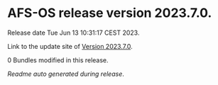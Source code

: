 # AFS-OS release version 2023.7.0.

Release date Tue Jun 13 10:31:17 CEST 2023.

Link to the update site of [Version 2023.7.0](http://rdanart01plv.quarcad.net/afs/2023.7.0/update/).

0 Bundles modified in this release.






*Readme auto generated during release*.
